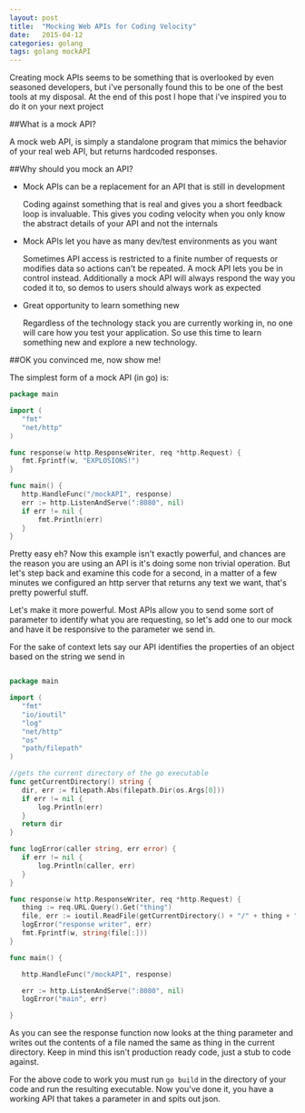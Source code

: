 ```yaml
---
layout: post
title:  "Mocking Web APIs for Coding Velocity"
date:   2015-04-12
categories: golang 
tags: golang mockAPI
---
```


Creating mock APIs seems to be something that is overlooked by even seasoned developers, but i've personally found this to be
one of the best tools at my disposal.  At the end of this post I hope that i've inspired you to do it on your next project

##What is a mock API?

A mock web API, is simply a standalone program that mimics the behavior of your real web API, but returns hardcoded responses.

##Why should you mock an API?

* Mock APIs can be a replacement for an API that is still in development

    Coding against something that is real and gives you a short feedback loop is invaluable. This gives you coding velocity 
    when you only know the abstract details of your API and not the internals 
* Mock APIs let you have as many dev/test environments as you want

    Sometimes API access is restricted to a finite number of requests or modifies data so actions can't be repeated. A 
    mock API lets you be in control instead.  Additionally a mock API will always respond the way you coded it to, so demos
    to users should always work as expected
* Great opportunity to learn something new

    Regardless of the technology stack you are currently working in, no one will care how you test your application. So 
    use this time to learn something new and explore a new technology. 

##OK you convinced me, now show me!

The simplest form of a mock API (in go) is:

 
 ```go
package main

import (
	"fmt"
	"net/http"
)

func response(w http.ResponseWriter, req *http.Request) {
	fmt.Fprintf(w, "EXPLOSIONS!")
}

func main() {
	http.HandleFunc("/mockAPI", response)
	err := http.ListenAndServe(":8080", nil)
	if err != nil {
		fmt.Println(err)
	}
}
 ```
 Pretty easy eh?  Now this example isn't exactly powerful, and chances are the reason you are using an API is it's doing
 some non trivial operation.  But let's step back and examine this code for a second, in a matter of a few minutes we configured 
 an http server that returns any text we want, that's pretty powerful stuff.  
 
 Let's make it more powerful.  Most APIs allow you to send some sort of parameter to identify what you are requesting, so
 let's add one to our mock and have it be responsive to the parameter we send in.  
 
 For the sake of context lets say our API identifies the properties of an object based on the string we send in
 
 
 ```go
 
package main

import (
	"fmt"
	"io/ioutil"
	"log"
	"net/http"
	"os"
	"path/filepath"
)

//gets the current directory of the go executable
func getCurrentDirectory() string {
	dir, err := filepath.Abs(filepath.Dir(os.Args[0]))
	if err != nil {
		log.Println(err)
	}
	return dir
}

func logError(caller string, err error) {
	if err != nil {
		log.Println(caller, err)
	}
}

func response(w http.ResponseWriter, req *http.Request) {
	thing := req.URL.Query().Get("thing")
	file, err := ioutil.ReadFile(getCurrentDirectory() + "/" + thing + ".json")
	logError("response writer", err)
	fmt.Fprintf(w, string(file[:]))
}

func main() {

	http.HandleFunc("/mockAPI", response)

	err := http.ListenAndServe(":8080", nil)
	logError("main", err)

}
 ```
As you can see the response function now looks at the thing parameter and writes out the contents of a file named the same 
as thing in the current directory.  Keep in mind this isn't production ready code, just a stub to code against.

For the above code to work you must run `go build` in the directory of your code and run the resulting executable.
Now you've done it, you have a working API that takes a parameter in and spits out json.

